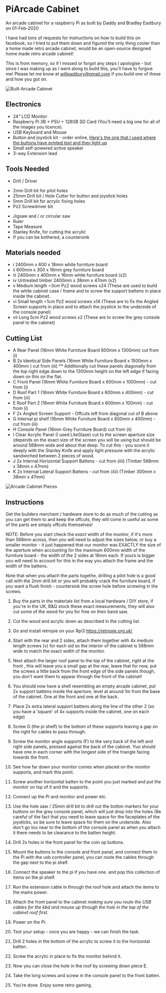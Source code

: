 # PiArcade Cabinet
An arcade cabinet for a raspberry Pi as built by Daddy and Bradley Eastbury on 01-Feb-2020

I have had tons of requests for instructions on how to build this on facebook, so I tried to put them down and figured the only thing cooler than a home made retro arcade cabinet, would be an open-source designed home made retro arcade cabinet!

This is from memory, so if I missed or forgot any steps I apologise - but since I was making up as I went along to build this, you'll have to forgive me! Please let me know at willeastbury@gmail.com if you build one of these and how you got on.

![Built Arcade Cabinet](/images/CabinetFinished.jpg "Finished Arcade Cabinet")

## Electronics
- 24" LCD Monitor
- Raspberry Pi 3B + PSU + 128GB SD Card (You'll need a big one for all of the images you licence).
- USB Keyboard and Mouse
- Button and joystick kit - order online, [Here's the one that I used where the buttons have printed text and they light up ]( https://www.amazon.co.uk/dp/B07FYS5M2Q/ref=sspa_dk_detail_3?psc=1&pd_rd_i=B07FYS5M2Q&pd_rd_w=YsjjR&pf_rd_p=1055d8b2-c10c-4d7d-b50d-96300553e15d&pd_rd_wg=EVrRE&pf_rd_r=6XNF3K6NBPTFZ81XA63X&pd_rd_r=acdc2bf2-392b-4a0a-a05f-9219e6366824&spLa=ZW5jcnlwdGVkUXVhbGlmaWVyPUFJWThJWkNNVjZES00mZW5jcnlwdGVkSWQ9QTAyOTAyMTAyUklZQktaVEQxQjRUJmVuY3J5cHRlZEFkSWQ9QTA0NjM4MzcxWFpMRFNDQ0IwV1NDJndpZGdldE5hbWU9c3BfZGV0YWlsJmFjdGlvbj1jbGlja1JlZGlyZWN0JmRvTm90TG9nQ2xpY2s9dHJ1ZQ==)
- Small self-powered active speaker
- 3-way Extension lead

## Tools Needed
- Drill / Driver
+ 2mm Drill bit for pilot holes
+ 25mm Drill bit / Hole Cutter for button and joystick holes
+ 5mm Drill bit for acrylic fixing holes
+ Pz2 Screwdriver bit 
- Jigsaw and / or circular saw
- Ruler 
- Tape Measure
- Stanley Knife, for cutting the acrylic
- If you can be bothered, a countersink

## Materials needed
- i 2400mm x 600 x 16mm white furniture board
- ii 600mm x 300 x 16mm grey furniture board 
- iii 2400mm x 400mm x 16mm white furniture board (x2)
- iv Untreated timber 2400mm x 38mm x 47mm  (x2)
- v Medium length ~3cm Pz2 wood screws x24 (These are used to build the white cabinet case / frame and to screw the support battens in place inside the cabinet.
- vi Small length ~1cm Pz2 wood screws x14 (These are to fix the Angled Screen supports in place and to attach the joystick to the underside of the console panel)
- vii Long 5cm Pz2 wood screws x2 (These are to screw the grey console panel to the cabinet)

## Cutting List 
- A Rear Panel (16mm White Furniture Board 600mm x 1300mm) cut from (i)
- B 2x Identical Side Panels (16mm White Furniture Board x 1500mm x 400mm ) cut from (iii) ** Additionally cut these panels diagonally from the top right edge down to the 1300mm height on the left edge if facing down on this on the flat.
- C Front Panel (16mm White Furniture Board x 600mm x 1000mm) - cut from (i)
- D Roof Part 1 (16mm White Furniture Board x 600mm x 400mm) - cut from (iii)
- E Roof Part 2 (16mm White Furniture Board x 600mm x 100mm) - cut from (i)
- F 2x Angled Screen Support - Offcuts left from diagonal cut of B above
- G Internal pi shelf (16mm White Furniture Board x 600mm x 400mm) - cut from (iii)
- H Console Panel (16mm Grey Furniture Board) cut from (ii)
- I Clear Acrylic Panel (I used LiteGlaze) cut to the screen aperture size (depends on the exact size of the screen you will be using but should be around 568mm wide and about that deep. To cut this - you score it deeply with the Stanley Knife and apply light pressure with the acrylic sandwiched between 2 pieces of wood.
- J 2x Internal Horizontal Support Battens - cut from (iiii) (Timber 568mm x 38mm x 47mm)
- K 2x Internal Lateral Support Battens - cut from (iiii) (Timber 300mm x 38mm x 47mm)

![Arcade Cabinet Pieces](/images/CabinetPieces.jpg "Assembly Instructions")

## Instructions
Get the builders merchant / hardware store to do as much of the cutting as you can get them to and keep the offcuts, they will come in useful as some of the parts are simply offcuts themselves! 

NOTE: Before you start check the *exact* width of the monitor, if it's more than 568mm across, then you will need to adjust the sizes below, or buy a smaller monitor - it just happened that our monitor  was EXACTLY the size of the aperture when accounting for the maximum 600mm width of the furniture board - the width of the 2 sides at 16mm each. If yours is bigger you will need to account for  this in the way you attach the frame and the width of the battens.

Note that when you attach the parts togethe, drilling a pilot hole is a good call with the 2mm drill bit or you will probably crack the furniture board, if you want a flush finish - countersink the screw hole before screwing in the screws.

1. Buy the parts in the materials list from a local hardware / DIY store, if you're in the UK, B&Q stock these exact measurements, they will also cut some of the wood for you for free on their band saw.
2. Cut the wood and acrylic down as described in the cutting list.
3. Go and install retropie on your Rpi3 https://retropie.org.uk/
4. Start with the rear and 2 sides, attach them together with 4x medium length screws (v) for each sid so the interior of the cabinet is 568mm wide to match the exact width of the monitor.
5. Next attach the larger roof panel to the top of the cabinet, right at the front , this will leave you a small gap at the rear, leave that for now, put the screws a little back from the front edge of the side panels though, you don't want them to appear through the front of the cabinet! 
6. You should now have a shell resembling an empty arcade cabinet, put 2x support battens inside the aperture, level at around 1m from the base of the cabinet. One at the front and one at the back.
7. Place 2x extra lateral support battens along the line of the other 2 (so you have a 'square' of 4x supports inside the cabinet, one on each edge)
8. Screw G (the pi shelf) to the bottom of these supports leaving a gap on the right for cables to pass through.
9. Screw the monitor angle supports (F) to the very back of the left and right side panels, pressed against the back of the cabinet. Yuo should have one in each corner with the longest side of the triangle facing towards the front.
10. See how far down your monitor comes when placed on the monitor supports, and mark this point. 
11. Screw another horizontal batten to the point you just marked and put the monitor on top of it and the supports.
12. Connect up the Pi and monitor and power etc. 
13. Use the hole saw / 25mm drill bit to drill out the button markers for your buttons on the grey console panel, which will just drop into the holes (Be careful of the fact that you need to leave space for the faceplates of the joysticks, so  be sure to leave space for them on the underside. Also don't  go too near to the bottom of the console panel as when you attach it there needs to be clearance to the batten height. 
14. Drill 2x holes in the front panel for the coin op buttons. 
15. Mount the buttons to the console and front panel, and connect them to the Pi with the usb controller panel, you can route the cables through the gap next to the pi shelf.
16. Connect the speaker to the pi if you have one. and pop this collection of items on the pi shelf.
17. Run the extension cable in through the roof hole and attach the items to the mains power.
18. Attach the front panel to the cabinet *making sure you route the USB cables for the kbd and mouse up through the hole in the top of the cabinet roof first*.
19. Power on the Pi.
20. Test your setup - once you are happy - we can finish the task.
21. Drill 2 holes in the bottom of the acrylic to screw it to the horizontal batten.
22. Screw the acrylic in place to fix the monitor behind it.
23. Now you can close the hole in the roof by screwing down piece E.
24. Take the long screws and screw in the console panel to the front batten.

25. You're done. Enjoy some retro gaming.



